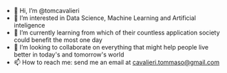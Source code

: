 - 👋 Hi, I’m @tomcavalieri
- 👀 I’m interested in Data Science, Machine Learning and Artificial inteligence
- 🌱 I’m currently learning from which of their countless application society could benefit the most one day
- 💞️ I’m looking to collaborate on everything that might help people live better in today's and tomorrow's world
- 📫 How to reach me: send me an email at cavalieri.tommaso@gmail.com

<!---
tomcavalieri/tomcavalieri is a ✨ special ✨ repository because its `README.md` (this file) appears on your GitHub profile.
You can click the Preview link to take a look at your changes.
--->
